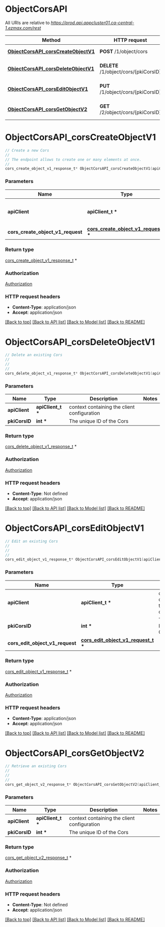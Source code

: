 # ObjectCorsAPI

All URIs are relative to *https://prod.api.appcluster01.ca-central-1.ezmax.com/rest*

Method | HTTP request | Description
------------- | ------------- | -------------
[**ObjectCorsAPI_corsCreateObjectV1**](ObjectCorsAPI.md#ObjectCorsAPI_corsCreateObjectV1) | **POST** /1/object/cors | Create a new Cors
[**ObjectCorsAPI_corsDeleteObjectV1**](ObjectCorsAPI.md#ObjectCorsAPI_corsDeleteObjectV1) | **DELETE** /1/object/cors/{pkiCorsID} | Delete an existing Cors
[**ObjectCorsAPI_corsEditObjectV1**](ObjectCorsAPI.md#ObjectCorsAPI_corsEditObjectV1) | **PUT** /1/object/cors/{pkiCorsID} | Edit an existing Cors
[**ObjectCorsAPI_corsGetObjectV2**](ObjectCorsAPI.md#ObjectCorsAPI_corsGetObjectV2) | **GET** /2/object/cors/{pkiCorsID} | Retrieve an existing Cors


# **ObjectCorsAPI_corsCreateObjectV1**
```c
// Create a new Cors
//
// The endpoint allows to create one or many elements at once.
//
cors_create_object_v1_response_t* ObjectCorsAPI_corsCreateObjectV1(apiClient_t *apiClient, cors_create_object_v1_request_t *cors_create_object_v1_request);
```

### Parameters
Name | Type | Description  | Notes
------------- | ------------- | ------------- | -------------
**apiClient** | **apiClient_t \*** | context containing the client configuration |
**cors_create_object_v1_request** | **[cors_create_object_v1_request_t](cors_create_object_v1_request.md) \*** |  | 

### Return type

[cors_create_object_v1_response_t](cors_create_object_v1_response.md) *


### Authorization

[Authorization](../README.md#Authorization)

### HTTP request headers

 - **Content-Type**: application/json
 - **Accept**: application/json

[[Back to top]](#) [[Back to API list]](../README.md#documentation-for-api-endpoints) [[Back to Model list]](../README.md#documentation-for-models) [[Back to README]](../README.md)

# **ObjectCorsAPI_corsDeleteObjectV1**
```c
// Delete an existing Cors
//
// 
//
cors_delete_object_v1_response_t* ObjectCorsAPI_corsDeleteObjectV1(apiClient_t *apiClient, int *pkiCorsID);
```

### Parameters
Name | Type | Description  | Notes
------------- | ------------- | ------------- | -------------
**apiClient** | **apiClient_t \*** | context containing the client configuration |
**pkiCorsID** | **int \*** | The unique ID of the Cors | 

### Return type

[cors_delete_object_v1_response_t](cors_delete_object_v1_response.md) *


### Authorization

[Authorization](../README.md#Authorization)

### HTTP request headers

 - **Content-Type**: Not defined
 - **Accept**: application/json

[[Back to top]](#) [[Back to API list]](../README.md#documentation-for-api-endpoints) [[Back to Model list]](../README.md#documentation-for-models) [[Back to README]](../README.md)

# **ObjectCorsAPI_corsEditObjectV1**
```c
// Edit an existing Cors
//
// 
//
cors_edit_object_v1_response_t* ObjectCorsAPI_corsEditObjectV1(apiClient_t *apiClient, int *pkiCorsID, cors_edit_object_v1_request_t *cors_edit_object_v1_request);
```

### Parameters
Name | Type | Description  | Notes
------------- | ------------- | ------------- | -------------
**apiClient** | **apiClient_t \*** | context containing the client configuration |
**pkiCorsID** | **int \*** | The unique ID of the Cors | 
**cors_edit_object_v1_request** | **[cors_edit_object_v1_request_t](cors_edit_object_v1_request.md) \*** |  | 

### Return type

[cors_edit_object_v1_response_t](cors_edit_object_v1_response.md) *


### Authorization

[Authorization](../README.md#Authorization)

### HTTP request headers

 - **Content-Type**: application/json
 - **Accept**: application/json

[[Back to top]](#) [[Back to API list]](../README.md#documentation-for-api-endpoints) [[Back to Model list]](../README.md#documentation-for-models) [[Back to README]](../README.md)

# **ObjectCorsAPI_corsGetObjectV2**
```c
// Retrieve an existing Cors
//
// 
//
cors_get_object_v2_response_t* ObjectCorsAPI_corsGetObjectV2(apiClient_t *apiClient, int *pkiCorsID);
```

### Parameters
Name | Type | Description  | Notes
------------- | ------------- | ------------- | -------------
**apiClient** | **apiClient_t \*** | context containing the client configuration |
**pkiCorsID** | **int \*** | The unique ID of the Cors | 

### Return type

[cors_get_object_v2_response_t](cors_get_object_v2_response.md) *


### Authorization

[Authorization](../README.md#Authorization)

### HTTP request headers

 - **Content-Type**: Not defined
 - **Accept**: application/json

[[Back to top]](#) [[Back to API list]](../README.md#documentation-for-api-endpoints) [[Back to Model list]](../README.md#documentation-for-models) [[Back to README]](../README.md)

